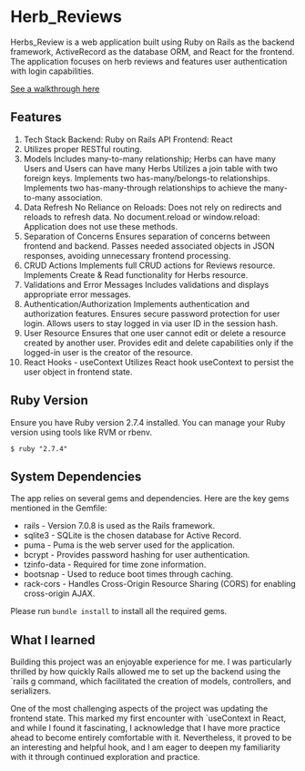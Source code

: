 # Herb_Reviews

Herbs_Review is a web application built using Ruby on Rails as the backend framework, ActiveRecord as the database ORM, and React for the frontend. The application focuses on herb reviews and features user authentication with login capabilities.

[See a walkthrough here](https://www.canva.com/design/DAF1ZPBI40M/watch)

## Features

1. Tech Stack
Backend: Ruby on Rails API
Frontend: React
2. Utilizes proper RESTful routing.
3. Models
Includes many-to-many relationship; Herbs can have many Users and Users can have many Herbs
Utilizes a join table with two foreign keys.
Implements two has-many/belongs-to relationships.
Implements two has-many-through relationships to achieve the many-to-many association.
4. Data Refresh
No Reliance on Reloads: Does not rely on redirects and reloads to refresh data.
No document.reload or window.reload: Application does not use these methods.
5. Separation of Concerns
Ensures separation of concerns between frontend and backend.
Passes needed associated objects in JSON responses, avoiding unnecessary frontend processing.
6. CRUD Actions
Implements full CRUD actions for Reviews resource.
Implements Create & Read functionality for Herbs resource.
7. Validations and Error Messages
Includes validations and displays appropriate error messages.
8. Authentication/Authorization
Implements authentication and authorization features.
Ensures secure password protection for user login.
Allows users to stay logged in via user ID in the session hash.
9. User Resource
Ensures that one user cannot edit or delete a resource created by another user.
Provides edit and delete capabilities only if the logged-in user is the creator of the resource.
10. React Hooks - useContext
Utilizes React hook useContext to persist the user object in frontend state.

## Ruby Version
Ensure you have Ruby version 2.7.4 installed. You can manage your Ruby version using tools like RVM or rbenv.

   ```console
   $ ruby "2.7.4"
   ```


## System Dependencies
The app relies on several gems and dependencies. Here are the key gems mentioned in the Gemfile:

* rails - Version 7.0.8 is used as the Rails framework.
* sqlite3 - SQLite is the chosen database for Active Record.
* puma - Puma is the web server used for the application.
* bcrypt - Provides password hashing for user authentication.
* tzinfo-data - Required for time zone information.
* bootsnap - Used to reduce boot times through caching.
* rack-cors - Handles Cross-Origin Resource Sharing (CORS) for enabling cross-origin AJAX.

Please run `bundle install` to install all the required gems.

## What I learned

Building this project was an enjoyable experience for me. I was particularly thrilled by how quickly Rails allowed me to set up the backend using the `rails g command, which facilitated the creation of models, controllers, and serializers.

One of the most challenging aspects of the project was updating the frontend state. This marked my first encounter with `useContext in React, and while I found it fascinating, I acknowledge that I have more practice ahead to become entirely comfortable with it. Nevertheless, it proved to be an interesting and helpful hook, and I am eager to deepen my familiarity with it through continued exploration and practice.






